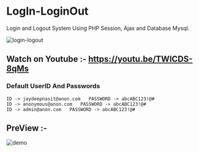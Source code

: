 # LogIn-LoginOut
Login and Logout System Using PHP Session, Ajax and Database Mysql.

![login-logout](https://user-images.githubusercontent.com/26626045/60001792-7e17f880-9624-11e9-9fc3-35c1ae2f1d9a.jpg)

## Watch on Youtube :- https://youtu.be/TWICDS-8qMs

### Default UserID And Passwords

```
ID -> jaydeepnasit@anon.com   PASSWORD -> abcABC123!@#
ID -> anonymous@anon.com   PASSWORD -> abcABC123!@#
ID -> admin@anon.com   PASSWORD -> abcABC123!@#
```
## PreView :- 

![demo](https://user-images.githubusercontent.com/26626045/60002061-33e34700-9625-11e9-836a-897f9f29276e.jpg)
